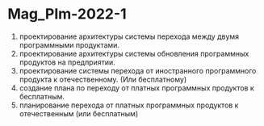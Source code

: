 # Mag_PIm-2022-1
1) проектирование архитектуры системы перехода между двумя программными продуктами.
2) проектирование архитектуры системы обновления программных продуктов на предприятии.
3) проектирование системы перехода от иностранного программного продукта к отечественному. (Или бесплатному)
4) создание плана по переходу от платных программных продуктов к бесплатным.
5) планирование перехода от платных программных продуктов к отечественным (или бесплатным)
